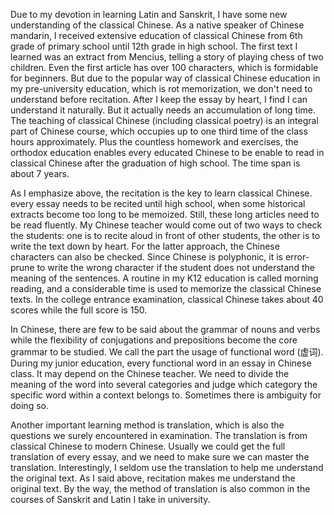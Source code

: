 Due to my devotion in learning Latin and Sanskrit, I have some
new understanding of the classical Chinese. As a native speaker of Chinese mandarin,
I received extensive education of classical Chinese from 6th grade of primary school until 12th grade in high school. The first text I learned was an extract from Mencius, telling a story of playing chess of two children. Even the first article has over 100 characters, which is formidable for beginners. But due to the popular way of classical Chinese education in my pre-university education, which is
rot memorization, we don't need to understand before recitation. After I keep the essay by heart,
I find I can understand it naturally. But it actually needs an accumulation of long time.
The teaching of classical Chinese (including classical poetry) is an integral part of Chinese course, which occupies up to one third
time of the class hours approximately. Plus the countless homework and exercises, the orthodox education
enables every educated Chinese to be enable to read in classical Chinese after the graduation of high school. The time span is about 7 years.

As I emphasize above, the recitation is the key to learn classical Chinese. every essay needs to be recited until high school, when some historical extracts
become too long to be memoized. Still, these long articles need to be read fluently.
My Chinese teacher would come out of two ways to check the students: one is to recite aloud in front of
other students, the other is to write the text down by heart. For the latter approach, the
Chinese characters can also be checked. Since Chinese is polyphonic, it is error-prune to write the wrong
character if the student does not understand the meaning of the sentences.
A routine in my K12 education is called morning reading, and a considerable time is used to memorize
the classical Chinese texts. In the college entrance examination, classical Chinese takes about 40 scores
while the full score is 150.

In Chinese, there are few to be said about the grammar of nouns and verbs while the flexibility of conjugations and prepositions become the core grammar to be studied. We call the part the usage of
functional word (虚词). During my junior education, every functional word in an essay in Chinese class.
It may depend on the Chinese teacher. We need to divide the meaning of the word into several categories
and judge which category the specific word within a context belongs to.
Sometimes there is ambiguity for doing so.

Another important learning method is translation, which is also the questions we surely encountered in examination. The translation is from classical Chinese to modern Chinese. Usually we could get the full translation of every essay, and we need to make sure we can master the translation. Interestingly,
I seldom use the translation to help me understand the original text. As I said above, recitation makes
me understand the original text. By the way, the method of translation is also common in the courses
of Sanskrit and Latin I take in university.



